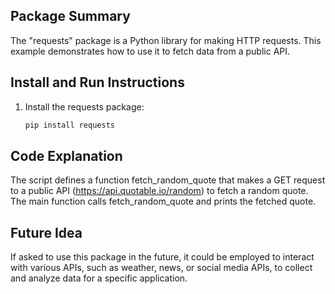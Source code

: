 ## Package Summary
The "requests" package is a Python library for making HTTP requests. This example demonstrates how to use it to fetch data from a public API.

## Install and Run Instructions
1. Install the requests package:
   ```bash
   pip install requests

## Code Explanation
The script defines a function fetch_random_quote that makes a GET request to a public API (https://api.quotable.io/random) to fetch a random quote.
The main function calls fetch_random_quote and prints the fetched quote.

## Future Idea
If asked to use this package in the future, it could be employed to interact with various APIs, such as weather, news, or social media APIs, to collect and analyze data for a specific application.